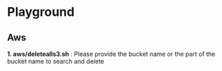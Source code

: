 # Playground
## Aws
**1. aws/deletealls3.sh** : Please provide the bucket name or the part of the bucket name to search and delete
